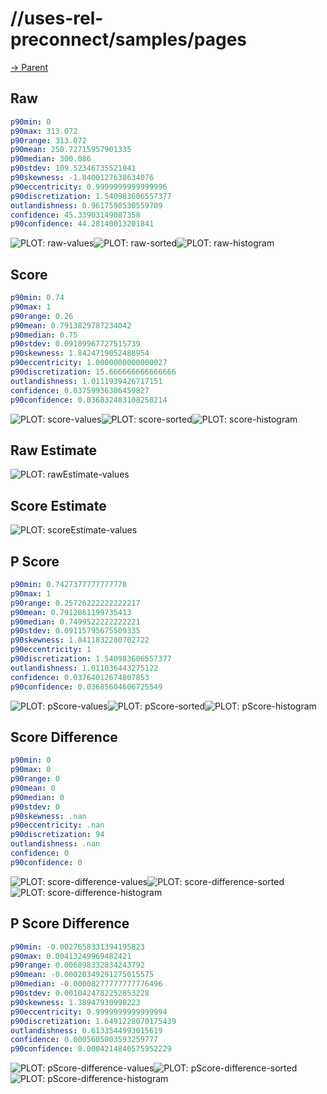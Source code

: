 
# //uses-rel-preconnect/samples/pages

[→ Parent](../..)


## Raw


```yaml
p90min: 0
p90max: 313.072
p90range: 313.072
p90mean: 250.72715957901335
p90median: 300.086
p90stdev: 109.52346735521941
p90skewness: -1.8400127638634076
p90eccentricity: 0.9999999999999996
p90discretization: 1.540983606557377
outlandishness: 0.9617598530559709
confidence: 45.33903149087358
p90confidence: 44.28140013201841

```

![PLOT: raw-values](./raw/values.svg)![PLOT: raw-sorted](./raw/sorted.svg)![PLOT: raw-histogram](./raw/histogram.svg)
## Score


```yaml
p90min: 0.74
p90max: 1
p90range: 0.26
p90mean: 0.7913829787234042
p90median: 0.75
p90stdev: 0.09109967727515739
p90skewness: 1.8424719052488954
p90eccentricity: 1.0000000000000027
p90discretization: 15.666666666666666
outlandishness: 1.0111939426717151
confidence: 0.03759936386459827
p90confidence: 0.036832483108258214

```

![PLOT: score-values](./score/values.svg)![PLOT: score-sorted](./score/sorted.svg)![PLOT: score-histogram](./score/histogram.svg)
## Raw Estimate

![PLOT: rawEstimate-values](./rawEstimate/values.svg)
## Score Estimate

![PLOT: scoreEstimate-values](./scoreEstimate/values.svg)
## P Score


```yaml
p90min: 0.7427377777777778
p90max: 1
p90range: 0.25726222222222217
p90mean: 0.7912861199735413
p90median: 0.7499522222222221
p90stdev: 0.09115795675509335
p90skewness: 1.8411832280702722
p90eccentricity: 1
p90discretization: 1.540983606557377
outlandishness: 1.011036443275122
confidence: 0.03764012674807853
p90confidence: 0.03685604606725549

```

![PLOT: pScore-values](./pScore/values.svg)![PLOT: pScore-sorted](./pScore/sorted.svg)![PLOT: pScore-histogram](./pScore/histogram.svg)
## Score Difference


```yaml
p90min: 0
p90max: 0
p90range: 0
p90mean: 0
p90median: 0
p90stdev: 0
p90skewness: .nan
p90eccentricity: .nan
p90discretization: 94
outlandishness: .nan
confidence: 0
p90confidence: 0

```

![PLOT: score-difference-values](./score-difference/values.svg)![PLOT: score-difference-sorted](./score-difference/sorted.svg)![PLOT: score-difference-histogram](./score-difference/histogram.svg)
## P Score Difference


```yaml
p90min: -0.0027658331394195823
p90max: 0.00413249969482421
p90range: 0.006898332834243792
p90mean: -0.00020349291275015575
p90median: -0.00008277777777776496
p90stdev: 0.0010424782252853228
p90skewness: 1.38947930998223
p90eccentricity: 0.9999999999999994
p90discretization: 1.6491228070175439
outlandishness: 0.6133544993015619
confidence: 0.0005605003593259777
p90confidence: 0.0004214840575952229

```

![PLOT: pScore-difference-values](./pScore-difference/values.svg)![PLOT: pScore-difference-sorted](./pScore-difference/sorted.svg)![PLOT: pScore-difference-histogram](./pScore-difference/histogram.svg)